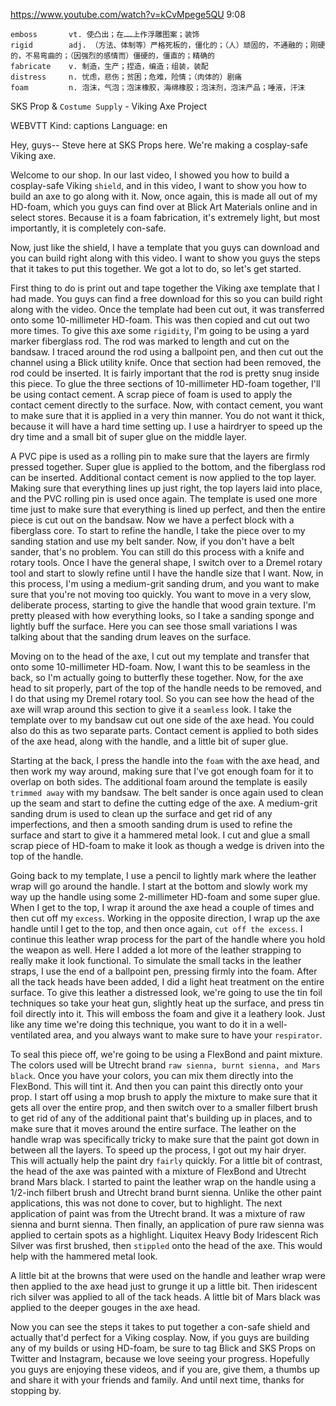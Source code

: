 https://www.youtube.com/watch?v=kCvMpege5QU 
9:08

```
emboss       vt. 使凸出；在……上作浮雕图案；装饰
rigid        adj. （方法、体制等）严格死板的，僵化的；（人）顽固的，不通融的；刚硬的，不易弯曲的；（因强烈的感情而）僵硬的，僵直的；精确的 
fabricate    v. 制造，生产；捏造，编造；组装，装配
distress     n. 忧虑，悲伤；贫困；危难，险情；（肉体的）剧痛
foam         n. 泡沫，气泡；泡沫橡胶，海绵橡胶；泡沫剂，泡沫产品；唾液，汗沫
```

SKS Prop & `Costume Supply` - Viking Axe Project 

WEBVTT Kind: captions Language: en 

Hey, guys-- Steve here at SKS Props here. We're making a cosplay-safe Viking axe. 

Welcome to our shop. In our last video, I showed you how to build a cosplay-safe Viking `shield`, and in this video, I want to show you how to build an axe to go along with it. Now, once again, this is made all out of my HD-foam, which you guys can find over at Blick Art Materials online and in select stores. Because it is a foam fabrication, it's extremely light, but most importantly, it is completely con-safe. 

Now, just like the shield, I have a template that you guys can download and you can build right along with this video. I want to show you guys the steps that it takes to put this together. We got a lot to do, so let's get started. 

First thing to do is print out and tape together the Viking axe template that I had made. You guys can find a free download for this so you can build right along with the video. Once the template had been cut out, it was transferred onto some 10-millimeter HD-foam. This was then copied and cut out two more times. To give this axe some `rigidity`, I'm going to be using a yard marker fiberglass rod. The rod was marked to length and cut on the bandsaw. I traced around the rod using a ballpoint pen, and then cut out the channel using a Blick utility knife. Once that section had been removed, the rod could be inserted. It is fairly important that the rod is pretty snug inside this piece. To glue the three sections of 10-millimeter HD-foam together, I'll be using contact cement. A scrap piece of foam is used to apply the contact cement directly to the surface. Now, with contact cement, you want to make sure that it is applied in a very thin manner. You do not want it thick, because it will have a hard time setting up. I use a hairdryer to speed up the dry time and a small bit of super glue on the middle layer. 

A PVC pipe is used as a rolling pin to make sure that the layers are firmly pressed together. Super glue is applied to the bottom, and the fiberglass rod can be inserted. Additional contact cement is now applied to the top layer. Making sure that everything lines up just right, the top layers laid into place, and the PVC rolling pin is used once again. The template is used one more time just to make sure that everything is lined up perfect, and then the entire piece is cut out on the bandsaw. Now we have a perfect block with a fiberglass core. To start to refine the handle, I take the piece over to my sanding station and use my belt sander. Now, if you don't have a belt sander, that's no problem. You can still do this process with a knife and rotary tools. Once I have the general shape, I switch over to a Dremel rotary tool and start to slowly refine until I have the handle size that I want. Now, in this process, I'm using a medium-grit sanding drum, and you want to make sure that you're not moving too quickly. You want to move in a very slow, deliberate process, starting to give the handle that wood grain texture. I'm pretty pleased with how everything looks, so I take a sanding sponge and lightly buff the surface. Here you can see those small variations I was talking about that the sanding drum leaves on the surface. 

Moving on to the head of the axe, I cut out my template and transfer that onto some 10-millimeter HD-foam. Now, I want this to be seamless in the back, so I'm actually going to butterfly these together. Now, for the axe head to sit properly, part of the top of the handle needs to be removed, and I do that using my Dremel rotary tool. So you can see how the head of the axe will wrap around this section to give it a `seamless` look. I take the template over to my bandsaw cut out one side of the axe head. You could also do this as two separate parts. Contact cement is applied to both sides of the axe head, along with the handle, and a little bit of super glue. 

Starting at the back, I press the handle into the `foam` with the axe head, and then work my way around, making sure that I've got enough foam for it to overlap on both sides. The additional foam around the template is easily `trimmed away` with my bandsaw. The belt sander is once again used to clean up the seam and start to define the cutting edge of the axe. A medium-grit sanding drum is used to clean up the surface and get rid of any imperfections, and then a smooth sanding drum is used to refine the surface and start to give it a hammered metal look. I cut and glue a small scrap piece of HD-foam to make it look as though a wedge is driven into the top of the handle. 

Going back to my template, I use a pencil to lightly mark where the leather wrap will go around the handle. I start at the bottom and slowly work my way up the handle using some 2-millimeter HD-foam and some super glue. When I get to the top, I wrap it around the axe head a couple of times and then cut off my `excess`. Working in the opposite direction, I wrap up the axe handle until I get to the top, and then once again, `cut off the excess`. I continue this leather wrap process for the part of the handle where you hold the weapon as well. Here I added a lot more of the leather strapping to really make it look functional. To simulate the small tacks in the leather straps, I use the end of a ballpoint pen, pressing firmly into the foam. After all the tack heads have been added, I did a light heat treatment on the entire surface. To give this leather a distressed look, we're going to use the tin foil techniques so take your heat gun, slightly heat up the surface, and press tin foil directly into it. This will emboss the foam and give it a leathery look. Just like any time we're doing this technique, you want to do it in a well-ventilated area, and you always want to make sure to have your `respirator`. 

To seal this piece off, we're going to be using a FlexBond and paint mixture. The colors used will be Utrecht brand `raw sienna, burnt sienna, and Mars black`. Once you have your colors, you can mix them directly into the FlexBond. This will tint it. And then you can paint this directly onto your prop. I start off using a mop brush to apply the mixture to make sure that it gets all over the entire prop, and then switch over to a smaller filbert brush to get rid of any of the additional paint that's building up in places, and to make sure that it moves around the entire surface. The leather on the handle wrap was specifically tricky to make sure that the paint got down in between all the layers. To speed up the process, I got out my hair dryer. This will actually help the paint dry `fairly` quickly. For a little bit of contrast, the head of the axe was painted with a mixture of FlexBond and Utrecht brand Mars black. I started to paint the leather wrap on the handle using a 1/2-inch filbert brush and Utrecht brand burnt sienna. Unlike the other paint applications, this was not done to cover, but to highlight. The next application of paint was from the Utrecht brand. It was a mixture of raw sienna and burnt sienna. Then finally, an application of pure raw sienna was applied to certain spots as a highlight. Liquitex Heavy Body Iridescent Rich Silver was first brushed, then `stippled` onto the head of the axe. This would help with the hammered metal look. 

A little bit at the browns that were used on the handle and leather wrap were then applied to the axe head just to grunge it up a little bit. Then iridescent rich silver was applied to all of the tack heads. A little bit of Mars black was applied to the deeper gouges in the axe head. 

Now you can see the steps it takes to put together a con-safe shield and actually that'd perfect for a Viking cosplay. Now, if you guys are building any of my builds or using HD-foam, be sure to tag Blick and SKS Props on Twitter and Instagram, because we love seeing your progress. Hopefully you guys are enjoying these videos, and if you are, give them, a thumbs up and share it with your friends and family. And until next time, thanks for stopping by.